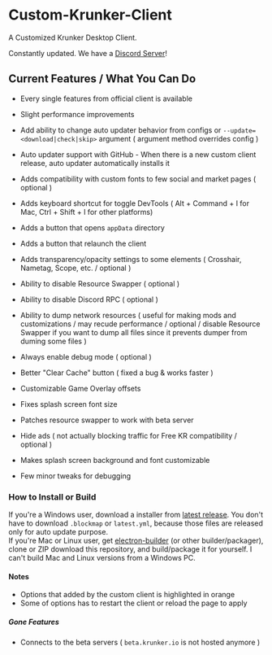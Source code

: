 # Custom-Krunker-Client
A Customized Krunker Desktop Client.

Constantly updated.
We have a [Discord Server](https://discord.gg/XmcW7ny)!

## Current Features / What You Can Do
- Every single features from official client is available
- Slight performance improvements
- Add ability to change auto updater behavior from configs or `--update=<download|check|skip>` argument ( argument method overrides config )
- Auto updater support with GitHub - When there is a new custom client release, auto updater automatically installs it
- Adds compatibility with custom fonts to few social and market pages ( optional )
- Adds keyboard shortcut for toggle DevTools ( Alt + Command + I for Mac, Ctrl + Shift + I for other platforms)
- Adds a button that opens `appData` directory
- Adds a button that relaunch the client
- Adds transparency/opacity settings to some elements ( Crosshair, Nametag, Scope, etc. / optional )
- Ability to disable Resource Swapper ( optional )
- Ability to disable Discord RPC ( optional )
- Ability to dump network resources ( useful for making mods and customizations / may recude performance / optional / disable Resource Swapper if you want to dump all files since it prevents dumper from duming some files )
- Always enable debug mode ( optional )
- Better "Clear Cache" button ( fixed a bug & works faster )

- Customizable Game Overlay offsets
- Fixes splash screen font size
- Patches resource swapper to work with beta server
- Hide ads ( not actually blocking traffic for Free KR compatibility / optional )
- Makes splash screen background and font customizable
- Few minor tweaks for debugging

### How to Install or Build
If you're a Windows user, download a installer from [latest release](https://github.com/Mixaz017/Custom-Krunker-Client/releases/latest). You don't have to download `.blockmap` or `latest.yml`, because those files are released only for auto update purpose.  
If you're Mac or Linux user, get [electron-builder](https://www.electron.build/) (or other builder/packager), clone or ZIP download this repository, and build/package it for yourself. I can't build Mac and Linux versions from a Windows PC.

#### Notes
- Options that added by the custom client is highlighted in orange
- Some of options has to restart the client or reload the page to apply

##### Gone Features
- Connects to the beta servers ( `beta.krunker.io` is not hosted anymore )